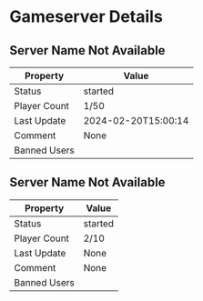 # Gameserver Details

## Server Name Not Available

| Property        | Value                   |
|-----------------|-------------------------|
| Status | started |
| Player Count | 1/50 |
| Last Update | 2024-02-20T15:00:14 |
| Comment | None |
| Banned Users |  |

## Server Name Not Available

| Property        | Value                   |
|-----------------|-------------------------|
| Status | started |
| Player Count | 2/10 |
| Last Update | None |
| Comment | None |
| Banned Users |  |


